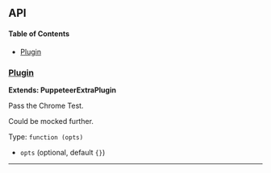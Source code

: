## API

<!-- Generated by documentation.js. Update this documentation by updating the source code. -->

#### Table of Contents

-   [Plugin](#plugin)

### [Plugin](https://github.com/berstend/puppeteer-extra/blob/c112368eba0738093e5244452d93b6c24e422b7c/packages/puppeteer-extra-plugin-stealth/evasions/chrome.runtime/index.js#L10-L22)

**Extends: PuppeteerExtraPlugin**

Pass the Chrome Test.

Could be mocked further.

Type: `function (opts)`

-   `opts`   (optional, default `{}`)

* * *
